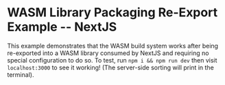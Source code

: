 # WASM Library Packaging Re-Export Example -- NextJS

This example demonstrates that the WASM build system works after being re-exported into a WASM library consumed by NextJS and requiring no special configuration to do so. To test, run `npm i && npm run dev` then visit `localhost:3000` to see it working! (The server-side sorting will print in the terminal).
